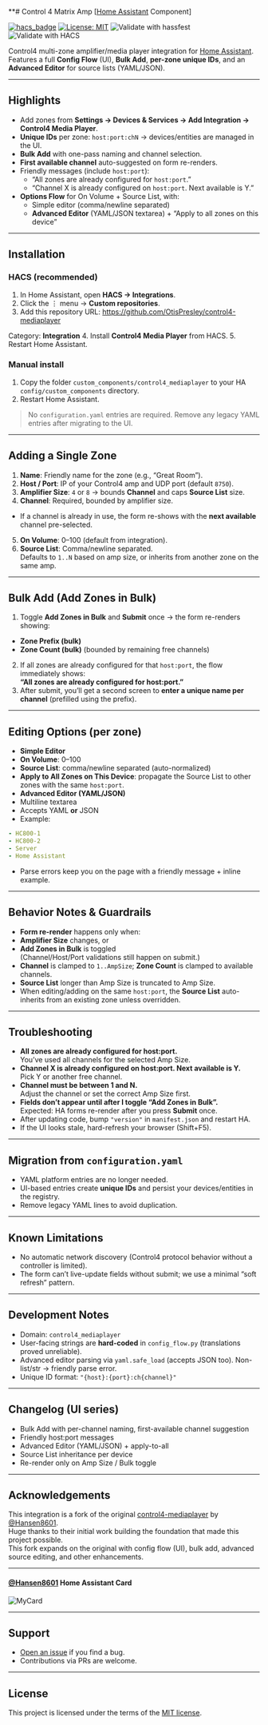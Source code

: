 **# Control 4 Matrix Amp [[Home Assistant](https://www.home-assistant.io/) Component]

[![hacs_badge](https://img.shields.io/badge/HACS-Custom-orange.svg)](https://hacs.xyz)
[![License: MIT](https://img.shields.io/badge/License-MIT-yellow.svg)](LICENSE)
![Validate with hassfest](https://github.com/OtisPresley/control4-mediaplayer/actions/workflows/hassfest.yaml/badge.svg)
![Validate with HACS](https://github.com/OtisPresley/control4-mediaplayer/actions/workflows/hacs.yaml/badge.svg)

Control4 multi-zone amplifier/media player integration for [Home Assistant](https://www.home-assistant.io/).  
Features a full **Config Flow** (UI), **Bulk Add**, **per-zone unique IDs**, and an **Advanced Editor** for source lists (YAML/JSON).

---

## Highlights
- Add zones from **Settings → Devices & Services → Add Integration → Control4 Media Player**.
- **Unique IDs** per zone: `host:port:chN` → devices/entities are managed in the UI.
- **Bulk Add** with one-pass naming and channel selection.
- **First available channel** auto-suggested on form re-renders.
- Friendly messages (include `host:port`):
  - “All zones are already configured for `host:port`.”
  - “Channel X is already configured on `host:port`. Next available is Y.”
- **Options Flow** for On Volume + Source List, with:
  - Simple editor (comma/newline separated)
  - **Advanced Editor** (YAML/JSON textarea) + “Apply to all zones on this device”

---

## Installation

### HACS (recommended)
1. In Home Assistant, open **HACS → Integrations**.
2. Click the ⋮ menu → **Custom repositories**.
3. Add this repository URL: https://github.com/OtisPresley/control4-mediaplayer

Category: **Integration**
4. Install **Control4 Media Player** from HACS.
5. Restart Home Assistant.

### Manual install
1. Copy the folder `custom_components/control4_mediaplayer` to your HA `config/custom_components` directory.
2. Restart Home Assistant.

> No `configuration.yaml` entries are required. Remove any legacy YAML entries after migrating to the UI.

---

## Adding a Single Zone
1. **Name**: Friendly name for the zone (e.g., “Great Room”).
2. **Host / Port**: IP of your Control4 amp and UDP port (default `8750`).
3. **Amplifier Size**: `4` or `8` → bounds **Channel** and caps **Source List** size.
4. **Channel**: Required, bounded by amplifier size.  
- If a channel is already in use, the form re-shows with the **next available** channel pre-selected.
5. **On Volume**: 0–100 (default from integration).
6. **Source List**: Comma/newline separated.  
Defaults to `1..N` based on amp size, or inherits from another zone on the same amp.

---

## Bulk Add (Add Zones in Bulk)
1. Toggle **Add Zones in Bulk** and **Submit** once → the form re-renders showing:
- **Zone Prefix (bulk)**
- **Zone Count (bulk)** (bounded by remaining free channels)
2. If all zones are already configured for that `host:port`, the flow immediately shows:  
**“All zones are already configured for host:port.”**
3. After submit, you’ll get a second screen to **enter a unique name per channel** (prefilled using the prefix).

---

## Editing Options (per zone)
- **Simple Editor**
- **On Volume**: 0–100
- **Source List**: comma/newline separated (auto-normalized)
- **Apply to All Zones on This Device**: propagate the Source List to other zones with the same `host:port`.
- **Advanced Editor (YAML/JSON)**
- Multiline textarea
- Accepts YAML **or** JSON
- Example:
 ```yaml
 - HC800-1
 - HC800-2
 - Server
 - Home Assistant
 ```
- Parse errors keep you on the page with a friendly message + inline example.

---

## Behavior Notes & Guardrails
- **Form re-render** happens only when:
- **Amplifier Size** changes, or
- **Add Zones in Bulk** is toggled  
(Channel/Host/Port validations still happen on submit.)
- **Channel** is clamped to `1..AmpSize`; **Zone Count** is clamped to available channels.
- **Source List** longer than Amp Size is truncated to Amp Size.
- When editing/adding on the same `host:port`, the **Source List** auto-inherits from an existing zone unless overridden.

---

## Troubleshooting
- **All zones are already configured for host:port.**  
You’ve used all channels for the selected Amp Size.
- **Channel X is already configured on host:port. Next available is Y.**  
Pick Y or another free channel.
- **Channel must be between 1 and N.**  
Adjust the channel or set the correct Amp Size first.
- **Fields don’t appear until after I toggle “Add Zones in Bulk”.**  
Expected: HA forms re-render after you press **Submit** once.
- After updating code, bump `"version"` in `manifest.json` and restart HA.
- If the UI looks stale, hard-refresh your browser (Shift+F5).

---

## Migration from `configuration.yaml`
- YAML platform entries are no longer needed.
- UI-based entries create **unique IDs** and persist your devices/entities in the registry.
- Remove legacy YAML lines to avoid duplication.

---

## Known Limitations
- No automatic network discovery (Control4 protocol behavior without a controller is limited).
- The form can’t live-update fields without submit; we use a minimal “soft refresh” pattern.

---

## Development Notes
- Domain: `control4_mediaplayer`
- User-facing strings are **hard-coded** in `config_flow.py` (translations proved unreliable).
- Advanced editor parsing via `yaml.safe_load` (accepts JSON too). Non-list/str → friendly parse error.
- Unique ID format: `"{host}:{port}:ch{channel}"`

---

## Changelog (UI series)
- Bulk Add with per-channel naming, first-available channel suggestion
- Friendly host:port messages
- Advanced Editor (YAML/JSON) + apply-to-all
- Source List inheritance per device
- Re-render only on Amp Size / Bulk toggle

---

## Acknowledgements

This integration is a fork of the original [control4-mediaplayer](https://github.com/Hansen8601/control4-mediaplayer) by [@Hansen8601](https://github.com/Hansen8601).  
Huge thanks to their initial work building the foundation that made this project possible.  
This fork expands on the original with config flow (UI), bulk add, advanced source editing, and other enhancements.

---

#### [@Hansen8601](https://github.com/Hansen8601) Home Assistant Card
![MyCard](https://github.com/Hansen8601/control4-mediaplayer/blob/f7d66aa66f89b2b0bcf36ea5393bb76a07da0f32/Control4AmpCard.png)

---

## Support
- [Open an issue](https://github.com/OtisPresley/control4-mediaplayer/issues) if you find a bug.
- Contributions via PRs are welcome.

---

## License
This project is licensed under the terms of the [MIT license](LICENSE).
